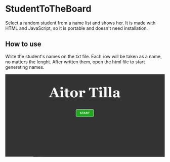 # StudentToTheBoard
Select a random student from a name list and shows her. It is made with HTML and JavaScript, so it is portable and doesn't need installation.

## How to use
Write the student's names on the txt file. Each row will be taken as a name, no matters the lenght. After written them, open the html file to start genereting names.

![alt text](https://github.com/MiguelAngelTorres/StudentToTheBoard/blob/master/Example.png)
